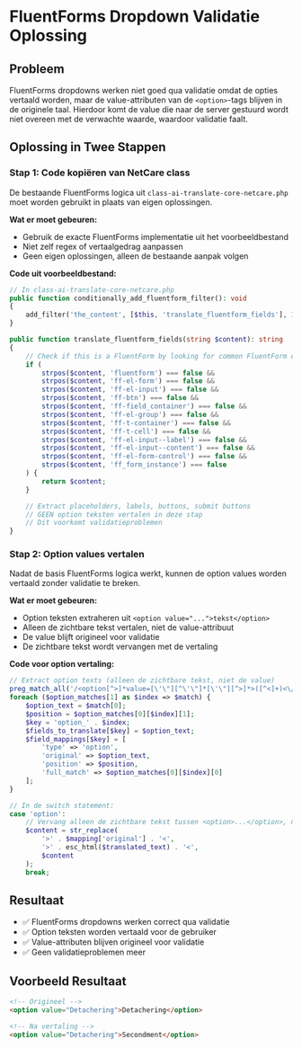 # FluentForms Dropdown Validatie Oplossing

## Probleem
FluentForms dropdowns werken niet goed qua validatie omdat de opties vertaald worden, maar de value-attributen van de `<option>`-tags blijven in de originele taal. Hierdoor komt de value die naar de server gestuurd wordt niet overeen met de verwachte waarde, waardoor validatie faalt.

## Oplossing in Twee Stappen

### Stap 1: Code kopiëren van NetCare class
De bestaande FluentForms logica uit `class-ai-translate-core-netcare.php` moet worden gebruikt in plaats van eigen oplossingen.

**Wat er moet gebeuren:**
- Gebruik de exacte FluentForms implementatie uit het voorbeeldbestand
- Niet zelf regex of vertaalgedrag aanpassen
- Geen eigen oplossingen, alleen de bestaande aanpak volgen

**Code uit voorbeeldbestand:**
```php
// In class-ai-translate-core-netcare.php
public function conditionally_add_fluentform_filter(): void
{
    add_filter('the_content', [$this, 'translate_fluentform_fields'], 15);
}

public function translate_fluentform_fields(string $content): string
{
    // Check if this is a FluentForm by looking for common FluentForm elements
    if (
        strpos($content, 'fluentform') === false &&
        strpos($content, 'ff-el-form') === false &&
        strpos($content, 'ff-el-input') === false &&
        strpos($content, 'ff-btn') === false &&
        strpos($content, 'ff-field_container') === false &&
        strpos($content, 'ff-el-group') === false &&
        strpos($content, 'ff-t-container') === false &&
        strpos($content, 'ff-t-cell') === false &&
        strpos($content, 'ff-el-input--label') === false &&
        strpos($content, 'ff-el-input--content') === false &&
        strpos($content, 'ff-el-form-control') === false &&
        strpos($content, 'ff_form_instance') === false
    ) {
        return $content;
    }

    // Extract placeholders, labels, buttons, submit buttons
    // GEEN option teksten vertalen in deze stap
    // Dit voorkomt validatieproblemen
}
```

### Stap 2: Option values vertalen
Nadat de basis FluentForms logica werkt, kunnen de option values worden vertaald zonder validatie te breken.

**Wat er moet gebeuren:**
- Option teksten extraheren uit `<option value="...">tekst</option>`
- Alleen de zichtbare tekst vertalen, niet de value-attribuut
- De value blijft origineel voor validatie
- De zichtbare tekst wordt vervangen met de vertaling

**Code voor option vertaling:**
```php
// Extract option texts (alleen de zichtbare tekst, niet de value)
preg_match_all('/<option[^>]*value=[\'\"][^\'\"]*[\'\"][^>]*>([^<]+)<\/option>/i', $content, $option_matches, PREG_OFFSET_CAPTURE);
foreach ($option_matches[1] as $index => $match) {
    $option_text = $match[0];
    $position = $option_matches[0][$index][1];
    $key = 'option_' . $index;
    $fields_to_translate[$key] = $option_text;
    $field_mappings[$key] = [
        'type' => 'option',
        'original' => $option_text,
        'position' => $position,
        'full_match' => $option_matches[0][$index][0]
    ];
}

// In de switch statement:
case 'option':
    // Vervang alleen de zichtbare tekst tussen <option>...</option>, niet de value
    $content = str_replace(
        '>' . $mapping['original'] . '<',
        '>' . esc_html($translated_text) . '<',
        $content
    );
    break;
```

## Resultaat
- ✅ FluentForms dropdowns werken correct qua validatie
- ✅ Option teksten worden vertaald voor de gebruiker
- ✅ Value-attributen blijven origineel voor validatie
- ✅ Geen validatieproblemen meer

## Voorbeeld Resultaat
```html
<!-- Origineel -->
<option value="Detachering">Detachering</option>

<!-- Na vertaling -->
<option value="Detachering">Secondment</option>
``` 